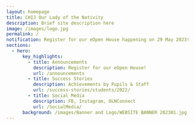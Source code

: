 ```yaml
---
layout: homepage
title: CHIJ Our Lady of the Nativity
description: Brief site description here
image: /images/logo.jpg
permalink: /
notification: Register for our eOpen House happening on 29 May 2023!
sections:
  - hero:
      key_highlights:
        - title: Announcements
          description: Register for our eOpen House!
          url: /announcements
        - title: Success Stories
          description: Achievements by Pupils & Staff
          url: /success-stories/students/2022/
        - title: Social Media
          description: FB, Instagram, OLNConnect
          url: /SocialMedia/
      background: /images/Banner and Logo/WEBSITE BANNER 202301.jpg
---
```

